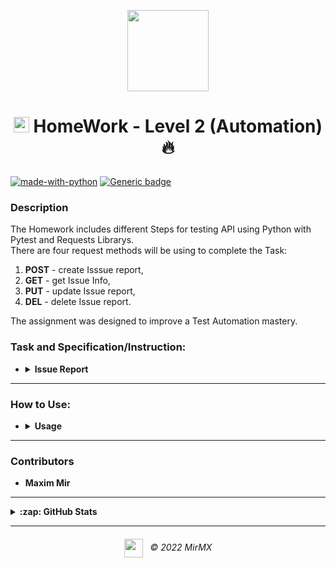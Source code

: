 <p align = "center">
  <a href ="#"><img src="https://i.imgur.com/3Vg0Jfw.png" width="130" /></a>
</p>

# <p align="center">[<img src="https://i.imgur.com/G7LQsqu.png"  height="25" />](https://be-tester.ru/ "https://be-tester.ru") HomeWork - Level 2 (Automation) :fire:</p>

[![made-with-python](https://img.shields.io/badge/Made%20with-Python%20&%20Magic-blue.svg)](https://www.python.org/)
[![Generic badge](https://img.shields.io/badge/Total%20code--coverage-100%25-green)](#)

### Description
The Homework includes different Steps for testing API using Python with Pytest and Requests Librarys.<br>
There are four request methods will be using to complete the Task:
1. **POST** - create Isssue report,
2. **GET** - get Issue Info,
3. **PUT** - update Issue report,
4. **DEL** - delete Issue report.<br>

The assignment was designed to improve a Test Automation mastery.<br>
 
### Task and Specification/Instruction:

- <details>
  <summary><b>Issue Report </b></summary>

     Test-Case ([test_api_jira.py][1] + [post.json][5]) in the same folder<br>

    - <details>
      <summary><b>Instruction:</b> инструкция по выполнению</summary>

            1. Создайте баг-репорт
            2. Получите информацию о баг-репорте
                • проверьте, что ответ статуса 200
                • скорость запроса быстрее 3000ms
                • наличие заголовка Date в ответе
                • что тип документа Баг
            3. Назначьте себя исполнителем в баг-репорте
                • Добавьте перед этим метод Get current user
                    o Добавьте тест, что в ответе displayName содержит Be Tester
            4. Удалите баг-репорт
                • Добавьте тест, что ответ статуса 204
            5. Автоматизируйте все сценарии
      </details>
    - <details>
      <summary><b>Logic:</b> логика работы</summary>

        Framework logic:<br>
        [<img src="https://i.imgur.com/bbnMtWJ.png" />][4]
      </details>
  </details> 
---

### How to Use:

- <details>
  <summary><b>Usage</b></summary>

    - <details>
      <summary><b>Soft Requirements:</b></summary>

        - Python 3.8.5 
        - Pytest 7.0.1 (to install use `pip install pytest` in terminal)
        - Request 2.27.1 (to install use `pip install requests` in terminal)

      </details>
    - <details>
      <summary><b>to Run Tests:</b></summary>

        
        Make sure, Test-Case ([test_api_jira.py][1] + [post.json][5]) **are in the same folder**<br>
        execute code with command below in PowerShell
        ```PowerShell
        pytest test_api_jira.py -s -v
        ```
        the key `-s` is to see print in terminal<br>
        the key `-v` is to show more detailed report
      </details>

        - <details>
          <summary><b>to chose which test to run:</b></summary>

            Uncomment `@pytest.mark.skip` to skip test(s)<br>
            [<img src="https://i.imgur.com/VJjQzF0.gif" />][2]
          </details>
    - <details>
      <summary><b>Results:</b></summary>

        There are 8 tests and each of them has his own result bases on Task Requirements:<br>
        [<img src="https://i.imgur.com/9K6i8fd.png" />][3]
      </details>
  </details> 

<!-- ----------------------------------------------------------------------- -->
[1]: /test_api_jira.py "Open File in New Tab (ctrl + click)"
[2]: https://i.imgur.com/VJjQzF0.gif "Open File in New Tab (ctrl + click)"
[3]: https://i.imgur.com/9K6i8fd.png "Open File in New Tab (ctrl + click)"
[4]: https://i.imgur.com/bbnMtWJ.png "Open File in New Tab (ctrl + click)"
[5]: /post.json "Open File in New Tab (ctrl + click)"
<!-- ----------------------------------------------------------------------- -->

---
### Contributors

 - **Maxim Mir**

 ---
<details>

<summary><b>:zap: GitHub Stats</b></summary>

  [![MirMX's GitHub stats](https://github-readme-stats.vercel.app/api?username=MirMX&hide=contribs,prs&show_icons=true&&theme=dark&hide_border=false&title_color=007acc&icon_color=79ff97&bg_color=151515&border_color=0c1a25")](#)
  
  [![Readme Card](https://github-readme-stats.vercel.app/api/pin/?username=MirMX&repo=test_api&theme=dark&&title_color=007acc&show_icons=true&layout=compact)](#)
</details>

---  

###### <p align ="center">[<img align ="center" src="https://i.imgur.com/3Vg0Jfw.png" width="30" />](#)&nbsp;&nbsp; © 2022 MirMX</p>